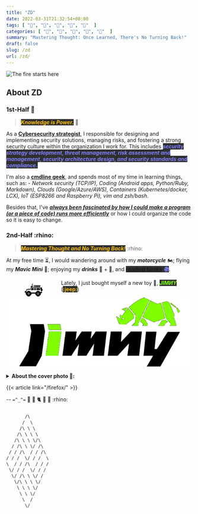 ```yaml
---
title: "ZD"
date: 2022-03-31T21:32:54+08:00
tags: [ "🐛", "🐜", "🐞", "🐝", "🦊"  ]
categories: [ "🐛", "🐜", "🐞", "🐝", "🦊"  ]
summary: "Mastering Thought: Once Learned, There's No Turning Back!"
draft: false
slug: /zd
url: /zd/
---
```


![The fire starts here](/img/proton-bkg.png)

## About ZD

### 1st-Half :t-rex:

> <i><b><mark style="color:#FFBF00;background:#303030">Knowledge is Power.</mark></b></i> :t-rex:

As a **[Cybersecurity strategist](/mindset/)**, I responsible for designing and implementing security solutions, managing risks, and fostering a strong security culture within the organization I work for. 
This includes <i><b><mark style="color:#8080FF;background:#303030">security strategy development, threat management, risk assessment and management, security architecture design, and security standards and compliance.</mark></b></i>

I'm also a **[cmdline geek](/tags/cli/)**, and spends most of my time in learning things, such as: - *Network security (TCP/IP), Coding (Android apps, Python/Ruby, Markdown), Clouds (Google/Azure/AWS), Containers (Kubernetes/docker, LCX), IoT (ESP8266 and Raspberry Pi), vim and zsh/bash*.

Besides that, I've ***[always been fascinated by how I could make a program (or a piece of code) runs more efficiently](/tags/async/)*** or how I could organize the code so it is easy to change.

### 2nd-Half :rhino:

> <i><b><mark style="color:#FFBF00;background:#303030">Mastering Thought and No Turning Back!</mark></b></i> :rhino:

At my free time ⏳, I would wandering around with my ***motorcycle*** 🏍️; flying my ***Mavic Mini*** 🚁; enjoying my ***drinks*** 🍷 + 🍻, and <i><b><mark style="color:#8080FF;background:#303030">[reading books](https://myseq.github.io/reading/) 📚</mark></b></i>.

<img align="left" src="/images/jeep.gif" alt="Jeep" width="48" height="48" style="vertical-align:middle;margin:0px 50px">

Lately, I just bought myself a new toy 🚙, <i><b><mark style="color:#7fff00;background:#303030">JIMИY</mark></b></i> (<b><mark style="color:#FFBF00;background:#303030">:jeep:</mark></b>) 

![Jimny](/images/jimny.png)  

<details>
<summary><b>About the cover photo 🦊:</b></summary>
<small>
  <ul> 🦊 <i>If you don't see the cover photo above, it is because you are not using 🦊 <a href="/firefox">Firefox</a> browser.</i></ul>
</small>
</details>

{{< article link="/firefox/" >}}

--
`=^_^=`
🦊
🦖
:cat2:
:tiger2:
🦏
:rhino:

<!-- 
 myseq:
 zd
 xx
 pfs
 2600
 bezard
 reptonrd
 jimny
 
-->


### 

           /\
          /  \
         /\ \ \
        /\ \ \ \
       /\ \ \ \/\
      / /\ \ \/ /\
     / / /\  / / /\
    / / /  \/ / /  \
    \  / / /\  / / /
     \/ / /  \/ / /
      \/ /\ \ \/ /
       \/\ \ \ \/
        \ \ \ \/
         \ \ \/
          \  /
           \/


<!-- Courage, Brevity, Focus, Simplicity --> 

<!--

## ♫ ♪ 𝄞⨾𓍢ִ໋

I'm a person who like Celtic music and Acoustic songs, with in occasion I like to listen to Bossa Nova (🍷) too. 

According to Gemini, I'm the type of person who is:

 - **Open-minded and appreciative of diverse sounds**  
 > I enjoy music from different cultures and eras, suggesting a willingness to explore beyond familiar genres. 
 > Celtic music with its roots in folklore and storytelling, the cool sophistication of Bossa Nova, and the intimacy of acoustic songs all represent distinct styles.

 - **Drawn to melody and emotion**  
 > My interest in Celtic and acoustic music suggests an appreciation for beautiful melodies and a focus on emotional expression.  
 > Bossa Nova, while often laid-back, can also be quite lyrical and evoke a certain mood.

 - **Relaxed and easygoing** 
 > The calming nature of Bossa Nova and the often folky or introspective qualities of Celtic music and acoustic songs hint at a preference for music that creates a mellow atmosphere.

 - **Appreciative of tradition and history** 
 > Celtic music in particular is steeped in tradition.
 > My enjoyment of it could indicate an interest in cultural heritage and stories from the past.

 - **Creative or introspective** 
 > Acoustic music often lends itself to a more personal listening experience. 
 > I might find acoustic songs to be a good outlet for reflection or inspiration.

I have 2 favorite singers: ***Beyond and Zard***. 

-->
